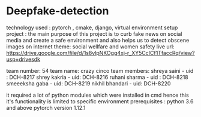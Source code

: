 # Deepfake-detection

technology used : pytorch , cmake, django, virtual environment setup
project : the main purpose of this project is to curb fake news on social media and create a safe environment and also helps us to detect obscene images on internet
theme: social wellfare and women safety
live url: https://drive.google.com/file/d/1s8vlpNKOgg4xj-r_XY5CcICf1TfaccRq/view?usp=drivesdk

team number: 54
team name: crazy cinco
team members: shreya saini - uid : DCH-8217
              shrey kakria - uid:  DCH-8216
              ruhani sharma - uid : DCH-8218
              smeeeksha gaba - uid: DCH-8219
              nikhil bhandari - uid: DCH-8220
             
it required a lot of python modules which were installed in cmd hence this it's functionality is limited to specific environment
prerequisites : python 3.6 and above 
                pytorch version 1.12.1
